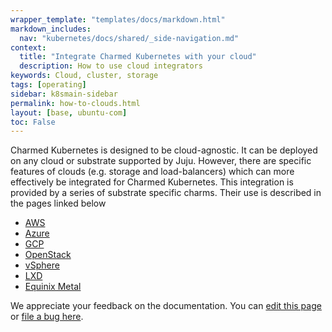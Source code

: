 ```yaml
---
wrapper_template: "templates/docs/markdown.html"
markdown_includes:
  nav: "kubernetes/docs/shared/_side-navigation.md"
context:
  title: "Integrate Charmed Kubernetes with your cloud"
  description: How to use cloud integrators
keywords: Cloud, cluster, storage
tags: [operating]
sidebar: k8smain-sidebar
permalink: how-to-clouds.html
layout: [base, ubuntu-com]
toc: False
---
```


Charmed Kubernetes is designed to be cloud-agnostic. It can be deployed on any cloud or substrate supported by Juju. However, there are specific features of clouds (e.g. storage and load-balancers) which can more effectively be integrated for Charmed Kubernetes. This integration is provided by a series of substrate specific charms. Their use is described in the pages linked below

- [AWS](/kubernetes/docs/aws-integration)
- [Azure](/kubernetes/docs/azure-integration)
- [GCP](/kubernetes/docs/gcp-integration)
- [OpenStack](/kubernetes/docs/openstack-integration)
- [vSphere](/kubernetes/docs/vsphere-integration)
- [LXD](/kubernetes/docs/install-local)
- [Equinix Metal](/kubernetes/docs/equinix)


<!-- FEEDBACK -->
<div class="p-notification--information">
  <div class="p-notification__content">
    <p class="p-notification__message">We appreciate your feedback on the documentation. You can
    <a href="https://github.com/charmed-kubernetes/kubernetes-docs/edit/main/pages/k8s/how-to-clouds.md" >edit this page</a>
    or
    <a href="https://github.com/charmed-kubernetes/kubernetes-docs/issues/new" >file a bug here</a>.</p>
  </div>
</div>
